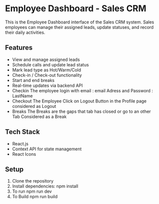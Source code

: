 # Employee Dashboard - Sales CRM

This is the Employee Dashboard interface of the Sales CRM system. Sales employees can manage their assigned leads, update statuses, and record their daily activities.

## Features

- View and manage assigned leads
- Schedule calls and update lead status
- Mark lead type as Hot/Warm/Cold
- Check-in / Check-out functionality
- Start and end breaks
- Real-time updates via backend API
- Checkin
  The employee login with email : email Adress and Password : LastName
- Checkout
  The Employee Click on Logout Button in the Profile page considered as Logout
- Breaks
  The Breaks are the gaps that tab has closed or go to an other Tab Considered as a Break

## Tech Stack

- React.js
- Context API for state management
- React Icons

## Setup

1. Clone the repository
2. Install dependencies:
   npm install
3. To run
   npm run dev
4. To Build
   npm run build
